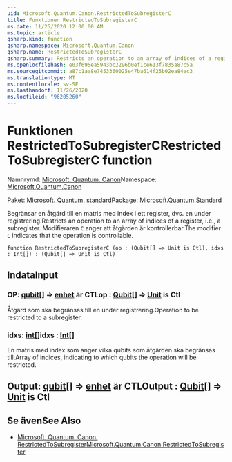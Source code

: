 ```yaml
---
uid: Microsoft.Quantum.Canon.RestrictedToSubregisterC
title: Funktionen RestrictedToSubregisterC
ms.date: 11/25/2020 12:00:00 AM
ms.topic: article
qsharp.kind: function
qsharp.namespace: Microsoft.Quantum.Canon
qsharp.name: RestrictedToSubregisterC
qsharp.summary: Restricts an operation to an array of indices of a register, i.e., a subregister. The modifier `C` indicates that the operation is controllable.
ms.openlocfilehash: e03f695ea5943bc2296b0ef1ce613f7835a87c5a
ms.sourcegitcommit: a87c1aa8e7453360025e47ba614f25b02ea84ec3
ms.translationtype: MT
ms.contentlocale: sv-SE
ms.lasthandoff: 11/26/2020
ms.locfileid: "96205260"
---
```

# <a name="restrictedtosubregisterc-function"></a><span data-ttu-id="782d1-102">Funktionen RestrictedToSubregisterC</span><span class="sxs-lookup"><span data-stu-id="782d1-102">RestrictedToSubregisterC function</span></span>

<span data-ttu-id="782d1-103">Namnrymd: [Microsoft. Quantum. Canon](xref:Microsoft.Quantum.Canon)</span><span class="sxs-lookup"><span data-stu-id="782d1-103">Namespace: [Microsoft.Quantum.Canon](xref:Microsoft.Quantum.Canon)</span></span>

<span data-ttu-id="782d1-104">Paket: [Microsoft. Quantum. standard](https://nuget.org/packages/Microsoft.Quantum.Standard)</span><span class="sxs-lookup"><span data-stu-id="782d1-104">Package: [Microsoft.Quantum.Standard](https://nuget.org/packages/Microsoft.Quantum.Standard)</span></span>


<span data-ttu-id="782d1-105">Begränsar en åtgärd till en matris med index i ett register, dvs. en under registrering.</span><span class="sxs-lookup"><span data-stu-id="782d1-105">Restricts an operation to an array of indices of a register, i.e., a subregister.</span></span>
<span data-ttu-id="782d1-106">Modifieraren `C` anger att åtgärden är kontrollerbar.</span><span class="sxs-lookup"><span data-stu-id="782d1-106">The modifier `C` indicates that the operation is controllable.</span></span>

```qsharp
function RestrictedToSubregisterC (op : (Qubit[] => Unit is Ctl), idxs : Int[]) : (Qubit[] => Unit is Ctl)
```


## <a name="input"></a><span data-ttu-id="782d1-107">Indata</span><span class="sxs-lookup"><span data-stu-id="782d1-107">Input</span></span>

### <a name="op--qubit--unit--is-ctl"></a><span data-ttu-id="782d1-108">OP: [qubit](xref:microsoft.quantum.lang-ref.qubit)[] => [enhet](xref:microsoft.quantum.lang-ref.unit)  är CTL</span><span class="sxs-lookup"><span data-stu-id="782d1-108">op : [Qubit](xref:microsoft.quantum.lang-ref.qubit)[] => [Unit](xref:microsoft.quantum.lang-ref.unit)  is Ctl</span></span>

<span data-ttu-id="782d1-109">Åtgärd som ska begränsas till en under registrering.</span><span class="sxs-lookup"><span data-stu-id="782d1-109">Operation to be restricted to a subregister.</span></span>


### <a name="idxs--int"></a><span data-ttu-id="782d1-110">idxs: [int](xref:microsoft.quantum.lang-ref.int)[]</span><span class="sxs-lookup"><span data-stu-id="782d1-110">idxs : [Int](xref:microsoft.quantum.lang-ref.int)[]</span></span>

<span data-ttu-id="782d1-111">En matris med index som anger vilka qubits som åtgärden ska begränsas till.</span><span class="sxs-lookup"><span data-stu-id="782d1-111">Array of indices, indicating to which qubits the operation will be restricted.</span></span>



## <a name="output--qubit--unit--is-ctl"></a><span data-ttu-id="782d1-112">Output: [qubit](xref:microsoft.quantum.lang-ref.qubit)[] => [enhet](xref:microsoft.quantum.lang-ref.unit)  är CTL</span><span class="sxs-lookup"><span data-stu-id="782d1-112">Output : [Qubit](xref:microsoft.quantum.lang-ref.qubit)[] => [Unit](xref:microsoft.quantum.lang-ref.unit)  is Ctl</span></span>



## <a name="see-also"></a><span data-ttu-id="782d1-113">Se även</span><span class="sxs-lookup"><span data-stu-id="782d1-113">See Also</span></span>

- [<span data-ttu-id="782d1-114">Microsoft. Quantum. Canon. RestrictedToSubregister</span><span class="sxs-lookup"><span data-stu-id="782d1-114">Microsoft.Quantum.Canon.RestrictedToSubregister</span></span>](xref:Microsoft.Quantum.Canon.RestrictedToSubregister)